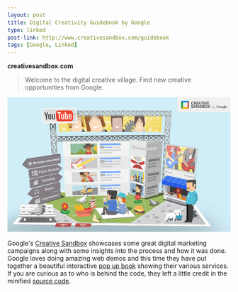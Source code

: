 ```yaml
---
layout: post
title: Digital Creativity Guidebook by Google
type: linked
post-link: http://www.creativesandbox.com/guidebook
tags: [Google, Linked]
---
```


**creativesandbox.com**

> Welcome to the digital creative village. Find new creative opportunities from Google.

[![Digital Creativity Guidebook by Google](/images/post-2012-11-27.jpg)](http://www.creativesandbox.com/guidebook "Digital Creativity Guidebook by Google")

Google's [Creative Sandbox](http://www.creativesandbox.com/) showcases some great digital marketing campaigns along with some insights into the process and how it was done. Google loves doing amazing web demos and this time they have put together a beautiful interactive [pop up book](http://www.creativesandbox.com/guidebook) showing their various services. If you are curious as to who is behind the code, they left a little credit in the minified [source code](http://creativeguidebook.appspot.com/js/fbk.min.js).
